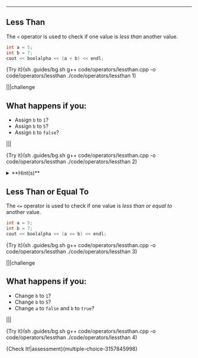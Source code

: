 ---

## Less Than

The `<` operator is used to check if one value is *less than* another value.

```c++
int a = 5;
int b = 7;
cout << boolalpha << (a < b) << endl;
```

{Try it}(sh .guides/bg.sh g++ code/operators/lessthan.cpp -o code/operators/lessthan ./code/operators/lessthan 1)

|||challenge
## What happens if you:
* Assign `b` to `1`?
* Assign `b` to `5`?
* Assign `b` to `false`?

|||

{Try it}(sh .guides/bg.sh g++ code/operators/lessthan.cpp -o code/operators/lessthan ./code/operators/lessthan 2)

<details><summary>**Hint(s)**</summary>It is possible to declare and assign `int b = false;` because `false` is just a value of `0`. Since `5` is not less than `0`, `false` is returned.</details>

## Less Than or Equal To

The `<=` operator is used to check if one value is *less than or equal to* another value.
```c++
int a = 5;
int b = 7;
cout << boolalpha << (a <= b) << endl;
```

{Try it}(sh .guides/bg.sh g++ code/operators/lessthan.cpp -o code/operators/lessthan ./code/operators/lessthan 3)

|||challenge
## What happens if you:
* Change `b` to `1`?
* Change `b` to `5`?
* Change `a` to `false` and `b` to `true`?

|||

{Try it}(sh .guides/bg.sh g++ code/operators/lessthan.cpp -o code/operators/lessthan ./code/operators/lessthan 4)

{Check It!|assessment}(multiple-choice-3157845998)
